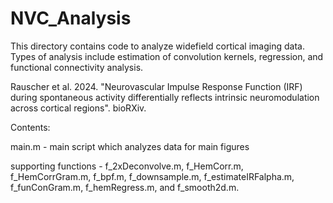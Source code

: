 # NVC_Analysis

This directory contains code to analyze widefield cortical imaging data. Types of analysis include estimation of convolution kernels, regression, and functional connectivity analysis. 

Rauscher et al. 2024. "Neurovascular Impulse Response Function (IRF) during spontaneous activity differentially reflects intrinsic neuromodulation across cortical regions". bioRXiv.

Contents:

main.m - main script which analyzes data for main figures

supporting functions - f_2xDeconvolve.m, f_HemCorr.m, f_HemCorrGram.m, f_bpf.m, f_downsample.m, f_estimateIRFalpha.m, f_funConGram.m, f_hemRegress.m, and f_smooth2d.m.
